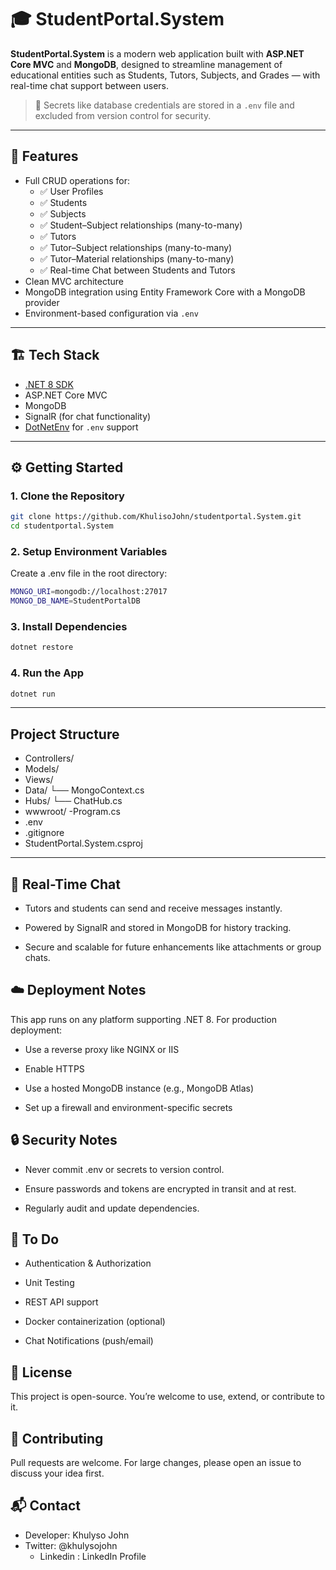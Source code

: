 # 🎓 StudentPortal.System

**StudentPortal.System** is a modern web application built with **ASP.NET Core MVC** and **MongoDB**, designed to streamline management of educational entities such as Students, Tutors, Subjects, and Grades — with real-time chat support between users.

> 🔐 Secrets like database credentials are stored in a `.env` file and excluded from version control for security.

---

## 🚀 Features

- Full CRUD operations for:
  - ✅ User Profiles
  - ✅ Students
  - ✅ Subjects
  - ✅ Student–Subject relationships (many-to-many)
  - ✅ Tutors
  - ✅ Tutor–Subject relationships (many-to-many)
  - ✅ Tutor–Material relationships (many-to-many)
  - ✅ Real-time Chat between Students and Tutors
- Clean MVC architecture
- MongoDB integration using Entity Framework Core with a MongoDB provider
- Environment-based configuration via `.env`

---

## 🏗️ Tech Stack

- [.NET 8 SDK](https://dotnet.microsoft.com/en-us/download)
- ASP.NET Core MVC
- MongoDB
- SignalR (for chat functionality)
- [DotNetEnv](https://www.nuget.org/packages/DotNetEnv) for `.env` support

---

## ⚙️ Getting Started

### 1. Clone the Repository

```bash
git clone https://github.com/KhulisoJohn/studentportal.System.git
cd studentportal.System
```
### 2. Setup Environment Variables
Create a .env file in the root directory:

```bash
MONGO_URI=mongodb://localhost:27017
MONGO_DB_NAME=StudentPortalDB
```
### 3. Install Dependencies

```bash
dotnet restore
```

### 4. Run the App

```bash
dotnet run
```
---

## Project Structure

- Controllers/
- Models/
- Views/
- Data/
   └── MongoContext.cs
- Hubs/
    └── ChatHub.cs
- wwwroot/
-Program.cs
- .env
- .gitignore
- StudentPortal.System.csproj

---
## 💬 Real-Time Chat

- Tutors and students can send and receive messages instantly.

- Powered by SignalR and stored in MongoDB for history tracking.

- Secure and scalable for future enhancements like attachments or group chats.

## ☁️ Deployment Notes

This app runs on any platform supporting .NET 8. For production deployment:

- Use a reverse proxy like NGINX or IIS

- Enable HTTPS

- Use a hosted MongoDB instance (e.g., MongoDB Atlas)

- Set up a firewall and environment-specific secrets

 ## 🔒 Security Notes
 
- Never commit .env or secrets to version control.

- Ensure passwords and tokens are encrypted in transit and at rest.

- Regularly audit and update dependencies.

  

## 📌 To Do
 - Authentication & Authorization

-  Unit Testing

-  REST API support

 - Docker containerization (optional)

 - Chat Notifications (push/email)

## 📄 License
This project is open-source. You’re welcome to use, extend, or contribute to it.

## 🤝 Contributing
Pull requests are welcome. For large changes, please open an issue to discuss your idea first.

## 📬 Contact
- Developer: Khulyso John
- Twitter: @khulysojohn
  - Linkedin : LinkedIn Profile


